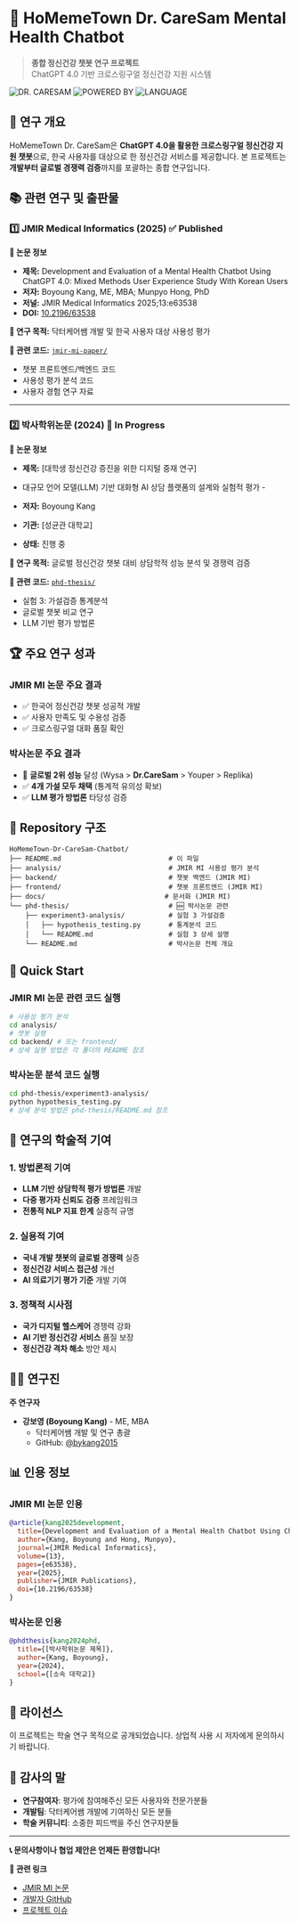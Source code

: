 # 🏥 HoMemeTown Dr. CareSam Mental Health Chatbot

> **종합 정신건강 챗봇 연구 프로젝트**  
> ChatGPT 4.0 기반 크로스링구얼 정신건강 지원 시스템

![DR. CARESAM](https://img.shields.io/badge/DR.%20CARESAM-MENTAL%20HEALTH%20CHATBOT-blue)
![POWERED BY](https://img.shields.io/badge/POWERED%20BY-CHATGPT%204.0-green)
![LANGUAGE](https://img.shields.io/badge/LANGUAGE-KOREAN%20%7C%20ENGLISH-red)

## 🔬 **연구 개요**

HoMemeTown Dr. CareSam은 **ChatGPT 4.0을 활용한 크로스링구얼 정신건강 지원 챗봇**으로, 한국 사용자를 대상으로 한 정신건강 서비스를 제공합니다. 본 프로젝트는 **개발부터 글로벌 경쟁력 검증**까지를 포괄하는 종합 연구입니다.

## 📚 **관련 연구 및 출판물**

### 1️⃣ **JMIR Medical Informatics (2025)** ✅ **Published**

**📄 논문 정보**
- **제목:** Development and Evaluation of a Mental Health Chatbot Using ChatGPT 4.0: Mixed Methods User Experience Study With Korean Users
- **저자:** Boyoung Kang, ME, MBA; Munpyo Hong, PhD
- **저널:** JMIR Medical Informatics 2025;13:e63538
- **DOI:** [10.2196/63538](https://doi.org/10.2196/63538)

**🎯 연구 목적:** 닥터케어쌤 개발 및 한국 사용자 대상 사용성 평가

**📁 관련 코드:** [`jmir-mi-paper/`](./jmir-mi-paper/)
- 챗봇 프론트엔드/백엔드 코드
- 사용성 평가 분석 코드
- 사용자 경험 연구 자료

---

### 2️⃣ **박사학위논문 (2024)** 🔬 **In Progress**

**📄 논문 정보**
- **제목:** [대학생 정신건강 증진을 위한 
디지털 중재 연구] 
- 대규모 언어 모델(LLM) 기반 대화형 AI 
상담 플랫폼의 설계와 실험적 평가 -

- **저자:** Boyoung Kang
- **기관:** [성균관 대학교]
- **상태:** 진행 중

**🎯 연구 목적:** 글로벌 정신건강 챗봇 대비 상담학적 성능 분석 및 경쟁력 검증

**📁 관련 코드:** [`phd-thesis/`](./phd-thesis/)
- 실험 3: 가설검증 통계분석
- 글로벌 챗봇 비교 연구
- LLM 기반 평가 방법론

## 🏆 **주요 연구 성과**

### **JMIR MI 논문 주요 결과**
- ✅ 한국어 정신건강 챗봇 성공적 개발
- ✅ 사용자 만족도 및 수용성 검증
- ✅ 크로스링구얼 대화 품질 확인

### **박사논문 주요 결과**
- 🥈 **글로벌 2위 성능** 달성 (Wysa > **Dr.CareSam** > Youper > Replika)
- ✅ **4개 가설 모두 채택** (통계적 유의성 확보)
- ✅ **LLM 평가 방법론** 타당성 검증

## 📁 **Repository 구조**

```
HoMemeTown-Dr-CareSam-Chatbot/
├── README.md                           # 이 파일
├── analysis/                           # JMIR MI 사용성 평가 분석
├── backend/                            # 챗봇 백엔드 (JMIR MI)
├── frontend/                           # 챗봇 프론트엔드 (JMIR MI)  
├── docs/                              # 문서화 (JMIR MI)
└── phd-thesis/                         # 🆕 박사논문 관련
    ├── experiment3-analysis/           # 실험 3 가설검증
    │   ├── hypothesis_testing.py       # 통계분석 코드
    │   └── README.md                   # 실험 3 상세 설명
    └── README.md                       # 박사논문 전체 개요
```

## 🚀 **Quick Start**

### **JMIR MI 논문 관련 코드 실행**
```bash
# 사용성 평가 분석
cd analysis/
# 챗봇 실행
cd backend/ # 또는 frontend/
# 상세 실행 방법은 각 폴더의 README 참조
```

### **박사논문 분석 코드 실행**
```bash
cd phd-thesis/experiment3-analysis/
python hypothesis_testing.py
# 상세 분석 방법은 phd-thesis/README.md 참조
```

## 🎯 **연구의 학술적 기여**

### **1. 방법론적 기여**
- **LLM 기반 상담학적 평가 방법론** 개발
- **다중 평가자 신뢰도 검증** 프레임워크
- **전통적 NLP 지표 한계** 실증적 규명

### **2. 실용적 기여**
- **국내 개발 챗봇의 글로벌 경쟁력** 실증
- **정신건강 서비스 접근성** 개선
- **AI 의료기기 평가 기준** 개발 기여

### **3. 정책적 시사점**
- **국가 디지털 헬스케어** 경쟁력 강화
- **AI 기반 정신건강 서비스** 품질 보장
- **정신건강 격차 해소** 방안 제시

## 👨‍💻 **연구진**

**주 연구자**
- **강보영 (Boyoung Kang)** - ME, MBA
  - 닥터케어쌤 개발 및 연구 총괄
  - GitHub: [@bykang2015](https://github.com/bykang2015)



## 📊 **인용 정보**

### **JMIR MI 논문 인용**
```bibtex
@article{kang2025development,
  title={Development and Evaluation of a Mental Health Chatbot Using ChatGPT 4.0: Mixed Methods User Experience Study With Korean Users},
  author={Kang, Boyoung and Hong, Munpyo},
  journal={JMIR Medical Informatics},
  volume={13},
  pages={e63538},
  year={2025},
  publisher={JMIR Publications},
  doi={10.2196/63538}
}
```

### **박사논문 인용**
```bibtex
@phdthesis{kang2024phd,
  title={[박사학위논문 제목]},
  author={Kang, Boyoung},
  year={2024},
  school={[소속 대학교]}
}
```

## 📄 **라이선스**

이 프로젝트는 학술 연구 목적으로 공개되었습니다. 상업적 사용 시 저자에게 문의하시기 바랍니다.

## 🙏 **감사의 말**

- **연구참여자**: 평가에 참여해주신 모든 사용자와 전문가분들
- **개발팀**: 닥터케어쌤 개발에 기여하신 모든 분들
- **학술 커뮤니티**: 소중한 피드백을 주신 연구자분들

---

**📞 문의사항이나 협업 제안은 언제든 환영합니다!**

**🔗 관련 링크**
- [JMIR MI 논문](https://doi.org/10.2196/63538)
- [개발자 GitHub](https://github.com/bykang2015)
- [프로젝트 이슈](https://github.com/bykang2015/HoMemeTown-Dr-CareSam-Chatbot/issues)
